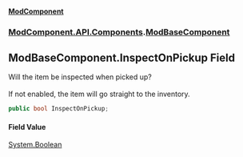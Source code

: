 #### [ModComponent](index.md 'index')
### [ModComponent.API.Components](index.md#ModComponent.API.Components 'ModComponent.API.Components').[ModBaseComponent](ModBaseComponent.md 'ModComponent.API.Components.ModBaseComponent')

## ModBaseComponent.InspectOnPickup Field

Will the item be inspected when picked up? <br/>  
If not enabled, the item will go straight to the inventory.

```csharp
public bool InspectOnPickup;
```

#### Field Value
[System.Boolean](https://docs.microsoft.com/en-us/dotnet/api/System.Boolean 'System.Boolean')